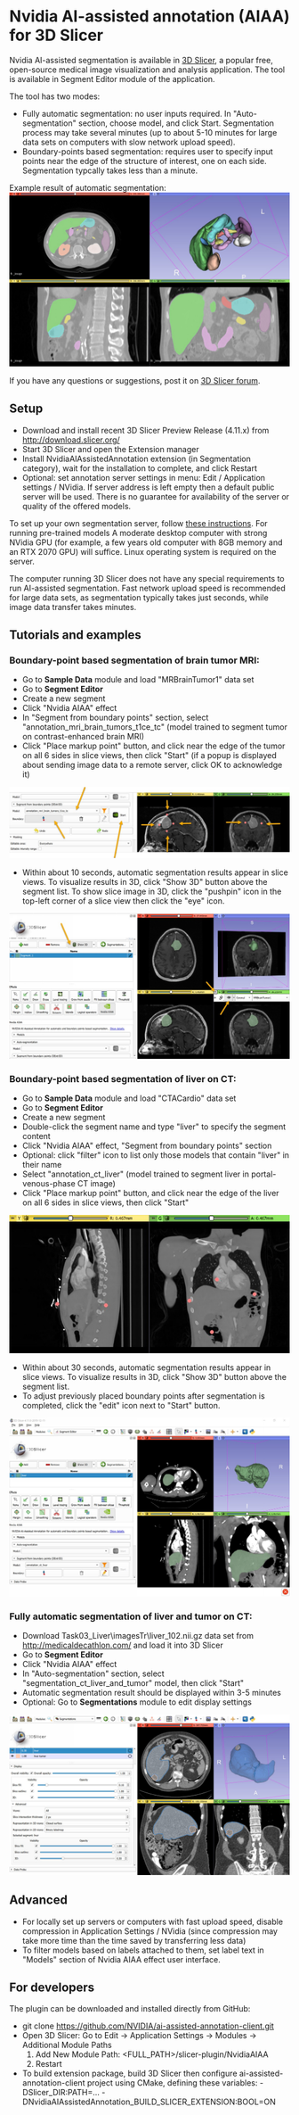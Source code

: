 # Nvidia AI-assisted annotation (AIAA) for 3D Slicer

Nvidia AI-assisted segmentation is available in [3D Slicer](https://www.slicer.org), a popular free, open-source medical image visualization and analysis application. The tool is available in Segment Editor module of the application.

The tool has two modes:
- Fully automatic segmentation: no user inputs required. In "Auto-segmentation" section, choose model, and click Start. Segmentation process may take several minutes (up to about 5-10 minutes for large data sets on computers with slow network upload speed).
- Boundary-points based segmentation: requires user to specify input points near the edge of the structure of interest, one on each side. Segmentation typcally takes less than a minute.

Example result of automatic segmentation:
![](snapshot.jpg?raw=true "Example segmentation result")

If you have any questions or suggestions, post it on [3D Slicer forum](https://discourse.slicer.org).

## Setup
- Download and install recent 3D Slicer Preview Release (4.11.x) from http://download.slicer.org/
- Start 3D Slicer and open the Extension manager
- Install NvidiaAIAssistedAnnotation extension (in Segmentation category), wait for the installation to complete, and click Restart
- Optional: set annotation server settings in menu: Edit / Application settings / NVidia. If server address is left empty then a default public server will be used. There is no guarantee for availability of the server or quality of the offered models.

To set up your own segmentation server, follow [these instructions](https://docs.nvidia.com/clara/tlt-mi/clara-train-sdk-v2.0/aiaa/index.html). For running pre-trained models A moderate desktop computer with strong NVidia GPU (for example, a few years old computer with 8GB memory and an RTX 2070 GPU) will suffice. Linux operating system is required on the server.

The computer running 3D Slicer does not have any special requirements to run AI-assisted segmentation. Fast network upload speed is recommended for large data sets, as segmentation typically takes just seconds, while image data transfer takes minutes.

## Tutorials and examples

### Boundary-point based segmentation of brain tumor MRI:

- Go to **Sample Data** module and load "MRBrainTumor1" data set
- Go to **Segment Editor**
- Create a new segment
- Click "Nvidia AIAA" effect
- In "Segment from boundary points" section, select "annotation_mri_brain_tumors_t1ce_tc" (model trained to segment tumor on contrast-enhanced brain MRI)
- Click "Place markup point" button, and click near the edge of the tumor on all 6 sides in slice views, then click "Start" (if a popup is displayed about sending image data to a remote server, click OK to acknowledge it)

![](snapshot-annotation-points-brain.jpg?raw=true "Brain tumor input boundary points")

- Within about 10 seconds, automatic segmentation results appear in slice views. To visualize results in 3D, click "Show 3D" button above the segment list. To show slice image in 3D, click the "pushpin" icon in the top-left corner of a slice view then click the "eye" icon.

![](snapshot-annotation-result-brain.jpg?raw=true "Brain tumor annotation results")

### Boundary-point based segmentation of liver on CT:

- Go to **Sample Data** module and load "CTACardio" data set
- Go to **Segment Editor**
- Create a new segment
- Double-click the segment name and type "liver" to specify the segment content
- Click "Nvidia AIAA" effect, "Segment from boundary points" section
- Optional: click "filter" icon to list only those models that contain "liver" in their name
- Select "annotation_ct_liver" (model trained to segment liver in portal-venous-phase CT image)
- Click "Place markup point" button, and click near the edge of the liver on all 6 sides in slice views, then click "Start"

![](snapshot-annotation-points-liver.jpg?raw=true "Liver input boundary points")

- Within about 30 seconds, automatic segmentation results appear in slice views. To visualize results in 3D, click "Show 3D" button above the segment list.
- To adjust previously placed boundary points after segmentation is completed, click the "edit" icon next to "Start" button.

![](snapshot-annotation-result-liver.jpg?raw=true "Liver annotation results")

### Fully automatic segmentation of liver and tumor on CT:

- Download Task03_Liver\imagesTr\liver_102.nii.gz data set from http://medicaldecathlon.com/ and load it into 3D Slicer
- Go to **Segment Editor**
- Click "Nvidia AIAA" effect
- In "Auto-segmentation" section, select "segmentation_ct_liver_and_tumor" model, then click "Start"
- Automatic segmentation result should be displayed within 3-5 minutes
- Optional: Go to **Segmentations** module to edit display settings

![](snapshot-segmentation-result-liver.jpg?raw=true "Automatic liver and tumor segmentation results")

## Advanced

- For locally set up servers or computers with fast upload speed, disable compression in Application Settings / NVidia (since compression may take more time than the time saved by transferring less data)
- To filter models based on labels attached to them, set label text in "Models" section of Nvidia AIAA effect user interface.

## For developers
The plugin can be downloaded and installed directly from GitHub:
- git clone https://github.com/NVIDIA/ai-assisted-annotation-client.git
- Open 3D Slicer: Go to Edit -> Application Settings -> Modules -> Additional Module Paths
   1) Add New Module Path: <FULL_PATH>/slicer-plugin/NvidiaAIAA
   2) Restart
- To build extension package, build 3D Slicer then configure ai-assisted-annotation-client project using CMake, defining these variables: -DSlicer_DIR:PATH=... -DNvidiaAIAssistedAnnotation_BUILD_SLICER_EXTENSION:BOOL=ON
